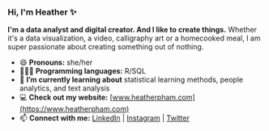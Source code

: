 ### Hi, I'm Heather ✨

<!--
**heatherpham/heatherpham** is a ✨ _special_ ✨ repository because its `README.md` (this file) appears on your GitHub profile.

Here are some ideas to get you started:

- 🔭 I’m currently working on ...
- 🌱 I’m currently learning ...
- 👯 I’m looking to collaborate on ...
- 🤔 I’m looking for help with ...
- 💬 Ask me about ...
- 📫 How to reach me: ...
- 😄 Pronouns: ...
- ⚡ Fun fact: ...
-->

**I'm a data analyst and digital creator. And I like to create things.** Whether it's a data visualization, a video, calligraphy art or a homecooked meal, I am super passionate about creating something out of nothing. 

- 😄 **Pronouns:** she/her
- 👩🏻‍💻 **Programming languages:** R/SQL
- 🌱 **I’m currently learning about** statistical learning methods, people analytics, and text analysis
- 💻 **Check out my website:** [www.heatherpham.com](https://www.heatherpham.com)
- 📫 **Connect with me:** [LinkedIn](https://www.linkedin.com/in/heatherdpham/) | [Instagram](https://www.instagram.com/datawithheather/) | [Twitter](https://twitter.com/datawithheather)
